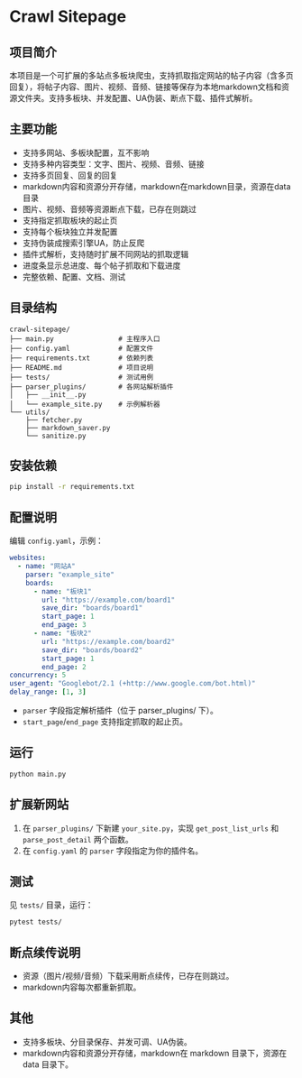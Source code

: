 # Crawl Sitepage

## 项目简介

本项目是一个可扩展的多站点多板块爬虫，支持抓取指定网站的帖子内容（含多页回复），将帖子内容、图片、视频、音频、链接等保存为本地markdown文档和资源文件夹。支持多板块、并发配置、UA伪装、断点下载、插件式解析。

## 主要功能
- 支持多网站、多板块配置，互不影响
- 支持多种内容类型：文字、图片、视频、音频、链接
- 支持多页回复、回复的回复
- markdown内容和资源分开存储，markdown在markdown目录，资源在data目录
- 图片、视频、音频等资源断点下载，已存在则跳过
- 支持指定抓取板块的起止页
- 支持每个板块独立并发配置
- 支持伪装成搜索引擎UA，防止反爬
- 插件式解析，支持随时扩展不同网站的抓取逻辑
- 进度条显示总进度、每个帖子抓取和下载进度
- 完整依赖、配置、文档、测试

## 目录结构
```
crawl-sitepage/
├── main.py                # 主程序入口
├── config.yaml            # 配置文件
├── requirements.txt       # 依赖列表
├── README.md              # 项目说明
├── tests/                 # 测试用例
├── parser_plugins/        # 各网站解析插件
│   ├── __init__.py
│   └── example_site.py    # 示例解析器
└── utils/
    ├── fetcher.py
    ├── markdown_saver.py
    └── sanitize.py
```

## 安装依赖
```bash
pip install -r requirements.txt
```

## 配置说明
编辑 `config.yaml`，示例：
```yaml
websites:
  - name: "网站A"
    parser: "example_site"
    boards:
      - name: "板块1"
        url: "https://example.com/board1"
        save_dir: "boards/board1"
        start_page: 1
        end_page: 3
      - name: "板块2"
        url: "https://example.com/board2"
        save_dir: "boards/board2"
        start_page: 1
        end_page: 2
concurrency: 5
user_agent: "Googlebot/2.1 (+http://www.google.com/bot.html)"
delay_range: [1, 3]
```
- `parser` 字段指定解析插件（位于 parser_plugins/ 下）。
- `start_page`/`end_page` 支持指定抓取的起止页。

## 运行
```bash
python main.py
```

## 扩展新网站
1. 在 `parser_plugins/` 下新建 `your_site.py`，实现 `get_post_list_urls` 和 `parse_post_detail` 两个函数。
2. 在 `config.yaml` 的 `parser` 字段指定为你的插件名。

## 测试
见 `tests/` 目录，运行：
```bash
pytest tests/
```

## 断点续传说明
- 资源（图片/视频/音频）下载采用断点续传，已存在则跳过。
- markdown内容每次都重新抓取。

## 其他
- 支持多板块、分目录保存、并发可调、UA伪装。
- markdown内容和资源分开存储，markdown在 markdown 目录下，资源在 data 目录下。
